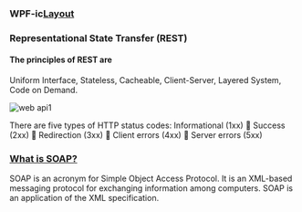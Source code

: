 ###
###
### WPF-ic[Layout](https://app.pluralsight.com/player?author=thomas-huber&name=xaml-layout-in-depth-m1&mode=live&clip=5&course=xaml-layout-in-depth)

### Representational State Transfer (REST)

#### The principles of REST are
Uniform Interface,
Stateless,
Cacheable,
Client-Server,
Layered System, 
Code on Demand.

![web api1](https://cloud.githubusercontent.com/assets/25159667/25305301/c97a2fc0-2789-11e7-839d-32a2b5ef0b3a.JPG)


There are five types of HTTP status codes:
Informational (1xx)
 Success (2xx)
 Redirection (3xx)
 Client errors (4xx)
 Server errors (5xx)


#### 

### [What is SOAP?](https://www.tutorialspoint.com/soap/what_is_soap.htm)

SOAP is an acronym for Simple Object Access Protocol. It is an XML-based messaging protocol for exchanging information among computers. SOAP is an application of the XML specification.

